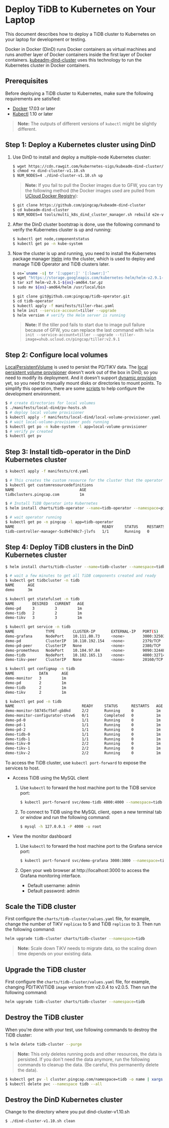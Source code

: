# Deploy TiDB to Kubernetes on Your Laptop

This document describes how to deploy a TiDB cluster to Kubernetes on your laptop for development or testing.

Docker in Docker (DinD) runs Docker containers as virtual machines and runs another layer of Docker containers inside the first layer of Docker containers. [kubeadm-dind-cluster](https://github.com/kubernetes-sigs/kubeadm-dind-cluster) uses this technology to run the Kubernetes cluster in Docker containers.

## Prerequisites

Before deploying a TiDB cluster to Kubernetes, make sure the following requirements are satisfied:

* [Docker](https://docs.docker.com/install/) 17.03 or later
* [Kubectl](https://kubernetes.io/docs/tasks/tools/install-kubectl) 1.10 or later

> **Note:** The outputs of different versions of `kubectl` might be slightly different.

## Step 1: Deploy a Kubernetes cluster using DinD

1. Use DinD to install and deploy a multiple-node Kubernetes cluster:

    ```sh
    $ wget https://cdn.rawgit.com/kubernetes-sigs/kubeadm-dind-cluster/master/fixed/dind-cluster-v1.10.sh
    $ chmod +x dind-cluster-v1.10.sh
    $ NUM_NODES=4 ./dind-cluster-v1.10.sh up
    ```

    > **Note:** If you fail to pull the Docker images due to GFW, you can try the following method (the Docker images used are pulled from [UCloud Docker Registry](https://docs.ucloud.cn/compute/uhub/index)):

    ```sh
    $ git clone https://github.com/pingcap/kubeadm-dind-cluster
    $ cd kubeadm-dind-cluster
    $ NUM_NODES=4 tools/multi_k8s_dind_cluster_manager.sh rebuild e2e-v1.10
    ```

2. After the DinD cluster bootstrap is done, use the following command to verify the Kubernetes cluster is up and running:

    ```sh
    $ kubectl get node,componentstatus
    $ kubectl get po -n kube-system
    ```

3. Now the cluster is up and running, you need to install the Kubernetes package manager [Helm](https://helm.sh) into the cluster, which is used to deploy and manage TiDB Operator and TiDB clusters later.

    ```sh
    $ os=`uname -s| tr '[:upper:]' '[:lower:]'`
    $ wget "https://storage.googleapis.com/kubernetes-helm/helm-v2.9.1-${os}-amd64.tar.gz"
    $ tar xzf helm-v2.9.1-${os}-amd64.tar.gz
    $ sudo mv ${os}-amd64/helm /usr/local/bin

    $ git clone git@github.com:pingcap/tidb-operator.git
    $ cd tidb-operator
    $ kubectl apply -f manifests/tiller-rbac.yaml
    $ helm init --service-account=tiller --upgrade
    $ helm version # verify the Helm server is running
    ```

    > **Note:** If the tiller pod fails to start due to image pull failure because of GFW, you can replace the last command with `helm init --service-account=tiller --upgrade --tiller-image=uhub.ucloud.cn/pingcap/tiller:v2.9.1`

## Step 2: Configure local volumes

[LocalPersistentVolume](https://kubernetes.io/docs/concepts/storage/volumes/#local) is used to persist the PD/TiKV data. The [local persistent volume provisioner](https://github.com/kubernetes-incubator/external-storage/tree/master/local-volume) doesn't work out of the box in DinD, so you need to modify its deployment. And it doesn't support [dynamic provision](https://github.com/kubernetes/community/pull/1914) yet, so you need to manually mount disks or directories to mount points. To simplify this operation, there are some [scripts](../manifests/local-dind) to help configure the development environment.

```sh
$ # create directories for local volumes
$ ./manifests/local-dind/pv-hosts.sh
$ # deploy local volume provisioner
$ kubectl apply -f manifests/local-dind/local-volume-provisioner.yaml
$ # wait local-volume-provisioner pods running
$ kubectl get po -n kube-system -l app=local-volume-provisioner
$ # verify pv created
$ kubectl get pv
```

## Step 3: Install tidb-operator in the DinD Kubernetes cluster

```sh
$ kubectl apply -f manifests/crd.yaml

$ # This creates the custom resource for the cluster that the operator uses.
$ kubectl get customresourcedefinitions
NAME                             AGE
tidbclusters.pingcap.com         1m

$ # Install TiDB Operator into Kubernetes
$ helm install charts/tidb-operator --name=tidb-operator --namespace=pingcap

$ # wait operator running
$ kubectl get po -n pingcap -l app=tidb-operator
NAME                                       READY     STATUS    RESTARTS   AGE
tidb-controller-manager-5cd94748c7-jlvfs   1/1       Running   0          1m
```

## Step 4: Deploy TiDB clusters in the DinD Kubernetes cluster

```sh
$ helm install charts/tidb-cluster --name=tidb-cluster --namespace=tidb

$ # wait a few minutes to get all TiDB components created and ready
$ kubectl get tidbcluster -n tidb
NAME      AGE
demo      3m

$ kubectl get statefulset -n tidb
NAME        DESIRED   CURRENT   AGE
demo-pd     3         3         1m
demo-tidb   2         2         1m
demo-tikv   3         3         1m

$ kubectl get service -n tidb
NAME              TYPE        CLUSTER-IP       EXTERNAL-IP   PORT(S)                          AGE
demo-grafana      NodePort    10.111.80.73     <none>        3000:32503/TCP                   1m
demo-pd           ClusterIP   10.110.192.154   <none>        2379/TCP                         1m
demo-pd-peer      ClusterIP   None             <none>        2380/TCP                         1m
demo-prometheus   NodePort    10.104.97.84     <none>        9090:32448/TCP                   1m
demo-tidb         NodePort    10.102.165.13    <none>        4000:32714/TCP,10080:32680/TCP   1m
demo-tikv-peer    ClusterIP   None             <none>        20160/TCP                        1m

$ kubectl get configmap -n tidb
NAME           DATA      AGE
demo-monitor   3         1m
demo-pd        2         1m
demo-tidb      2         1m
demo-tikv      2         1m

$ kubectl get pod -n tidb
NAME                              READY     STATUS      RESTARTS   AGE
demo-monitor-58745cf54f-gb8kd     2/2       Running     0          1m
demo-monitor-configurator-stvw6   0/1       Completed   0          1m
demo-pd-0                         1/1       Running     0          1m
demo-pd-1                         1/1       Running     0          1m
demo-pd-2                         1/1       Running     0          1m
demo-tidb-0                       1/1       Running     0          1m
demo-tidb-1                       1/1       Running     0          1m
demo-tikv-0                       2/2       Running     0          1m
demo-tikv-1                       2/2       Running     0          1m
demo-tikv-2                       2/2       Running     0          1m
```

To access the TiDB cluster, use `kubectl port-forward` to expose the services to host.

* Access TiDB using the MySQL client

    1. Use `kubectl` to forward the host machine port to the TiDB service port:

        ```sh
        $ kubectl port-forward svc/demo-tidb 4000:4000 --namespace=tidb
        ```

    2. To connect to TiDB using the MySQL client, open a new terminal tab or window and run the following command:

        ```sh
        $ mysql -h 127.0.0.1 -P 4000 -u root
        ```

* View the monitor dashboard

    1. Use `kubectl` to forward the host machine port to the Grafana service port:

        ```sh
        $ kubectl port-forward svc/demo-grafana 3000:3000 --namespace=tidb
        ```

    2. Open your web browser at http://localhost:3000 to access the Grafana monitoring interface.

        * Default username: admin
        * Default password: admin

## Scale the TiDB cluster

First configure the `charts/tidb-cluster/values.yaml` file, for example, change the number of TiKV `replicas` to 5 and TiDB `replicas` to 3. Then run the following command:

```sh
helm upgrade tidb-cluster charts/tidb-cluster --namespace=tidb
```

> **Note:** Scale down TiKV needs to migrate data, so the scaling down time depends on your existing data.

## Upgrade the TiDB cluster

First configure the `charts/tidb-cluster/values.yaml` file, for example, changing PD/TiKV/TiDB `image` version from v2.0.4 to v2.0.5. Then run the following command:

```sh
helm upgrade tidb-cluster charts/tidb-cluster --namespace=tidb
```

## Destroy the TiDB cluster

When you're done with your test, use following commands to destroy the TiDB cluster:

```sh
$ helm delete tidb-cluster --purge
```

> **Note:** This only deletes running pods and other resources, the data is persisted. If you don't need the data anymore, run the following commands to cleanup the data. (Be careful, this permanently delete the data).

```sh
$ kubectl get pv -l cluster.pingcap.com/namespace=tidb -o name | xargs -i kubectl patch {} -p '{"spec":{"persistentVolumeReclaimPolicy":"Delete"}}'
$ kubectl delete pvc --namespace tidb --all
```

## Destroy the DinD Kubernetes cluster

Change to the directory where you put dind-cluster-v1.10.sh

```sh
$ ./dind-cluster-v1.10.sh clean
```
